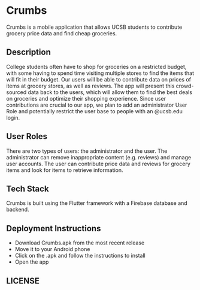 # Crumbs
Crumbs is a mobile application that allows UCSB students to contribute grocery price data and find cheap groceries.  
## Description
College students often have to shop for groceries on a restricted budget, with some having to spend time visiting multiple stores to find the items that will fit in their budget. Our users will be able to contribute data on prices of items at grocery stores, as well as reviews. The app will present this crowd-sourced data back to the users, which will allow them to find the best deals on groceries and optimize their shopping experience. Since user contributions are crucial to our app, we plan to add an administrator User Role and potentially restrict the user base to people with an @ucsb.edu login. 
## User Roles
There are two types of users: the administrator and the user. The administrator can remove inappropriate content (e.g. reviews) and manage user accounts. The user can contribute price data and reviews for grocery items and look for items to retrieve information. 
## Tech Stack
Crumbs is built using the Flutter framework with a Firebase database and backend. 
## Deployment Instructions
- Download Crumbs.apk from the most recent release
- Move it to your Android phone
- Click on the .apk and follow the instructions to install
- Open the app
## LICENSE

